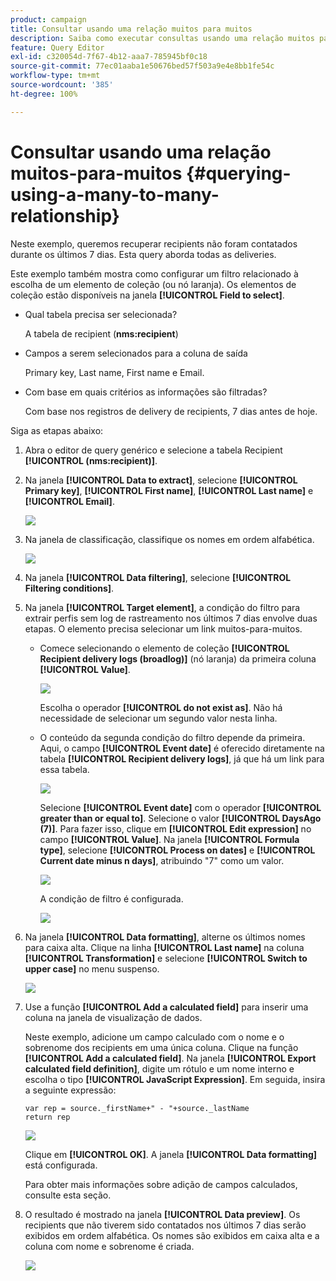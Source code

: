 ```yaml
---
product: campaign
title: Consultar usando uma relação muitos para muitos
description: Saiba como executar consultas usando uma relação muitos para muitos
feature: Query Editor
exl-id: c320054d-7f67-4b12-aaa7-785945bf0c18
source-git-commit: 77ec01aaba1e50676bed57f503a9e4e8bb1fe54c
workflow-type: tm+mt
source-wordcount: '385'
ht-degree: 100%

---
```


# Consultar usando uma relação muitos-para-muitos {#querying-using-a-many-to-many-relationship}



Neste exemplo, queremos recuperar recipients não foram contatados durante os últimos 7 dias. Esta query aborda todas as deliveries.

Este exemplo também mostra como configurar um filtro relacionado à escolha de um elemento de coleção (ou nó laranja). Os elementos de coleção estão disponíveis na janela **[!UICONTROL Field to select]**.

* Qual tabela precisa ser selecionada?

   A tabela de recipient (**nms:recipient**)

* Campos a serem selecionados para a coluna de saída

   Primary key, Last name, First name e Email.

* Com base em quais critérios as informações são filtradas?

   Com base nos registros de delivery de recipients, 7 dias antes de hoje.

Siga as etapas abaixo:

1. Abra o editor de query genérico e selecione a tabela Recipient **[!UICONTROL (nms:recipient)]**.
1. Na janela **[!UICONTROL Data to extract]**, selecione **[!UICONTROL Primary key]**, **[!UICONTROL First name]**, **[!UICONTROL Last name]** e **[!UICONTROL Email]**.

   ![](assets/query_editor_nveau_33.png)

1. Na janela de classificação, classifique os nomes em ordem alfabética.

   ![](assets/query_editor_nveau_34.png)

1. Na janela **[!UICONTROL Data filtering]**, selecione **[!UICONTROL Filtering conditions]**.
1. Na janela **[!UICONTROL Target element]**, a condição do filtro para extrair perfis sem log de rastreamento nos últimos 7 dias envolve duas etapas. O elemento precisa selecionar um link muitos-para-muitos.

   * Comece selecionando o elemento de coleção **[!UICONTROL Recipient delivery logs (broadlog)]** (nó laranja) da primeira coluna **[!UICONTROL Value]**.

      ![](assets/query_editor_nveau_67.png)

      Escolha o operador **[!UICONTROL do not exist as]**. Não há necessidade de selecionar um segundo valor nesta linha.

   * O conteúdo da segunda condição do filtro depende da primeira. Aqui, o campo **[!UICONTROL Event date]** é oferecido diretamente na tabela **[!UICONTROL Recipient delivery logs]**, já que há um link para essa tabela.

      ![](assets/query_editor_nveau_36.png)

      Selecione **[!UICONTROL Event date]** com o operador **[!UICONTROL greater than or equal to]**. Selecione o valor **[!UICONTROL DaysAgo (7)]**. Para fazer isso, clique em **[!UICONTROL Edit expression]** no campo **[!UICONTROL Value]**. Na janela **[!UICONTROL Formula type]**, selecione **[!UICONTROL Process on dates]** e **[!UICONTROL Current date minus n days]**, atribuindo &quot;7&quot; como um valor.

      ![](assets/query_editor_nveau_37.png)

      A condição de filtro é configurada.

      ![](assets/query_editor_nveau_38.png)

1. Na janela **[!UICONTROL Data formatting]**, alterne os últimos nomes para caixa alta. Clique na linha **[!UICONTROL Last name]** na coluna **[!UICONTROL Transformation]** e selecione **[!UICONTROL Switch to upper case]** no menu suspenso.

   ![](assets/query_editor_nveau_39.png)

1. Use a função **[!UICONTROL Add a calculated field]** para inserir uma coluna na janela de visualização de dados.

   Neste exemplo, adicione um campo calculado com o nome e o sobrenome dos recipients em uma única coluna. Clique na função **[!UICONTROL Add a calculated field]**. Na janela **[!UICONTROL Export calculated field definition]**, digite um rótulo e um nome interno e escolha o tipo **[!UICONTROL JavaScript Expression]**. Em seguida, insira a seguinte expressão:

   ```
   var rep = source._firstName+" - "+source._lastName
   return rep
   ```

   ![](assets/query_editor_nveau_40.png)

   Clique em **[!UICONTROL OK]**. A janela **[!UICONTROL Data formatting]** está configurada.

   Para obter mais informações sobre adição de campos calculados, consulte esta seção.

1. O resultado é mostrado na janela **[!UICONTROL Data preview]**. Os recipients que não tiverem sido contatados nos últimos 7 dias serão exibidos em ordem alfabética. Os nomes são exibidos em caixa alta e a coluna com nome e sobrenome é criada.

   ![](assets/query_editor_nveau_41.png)
